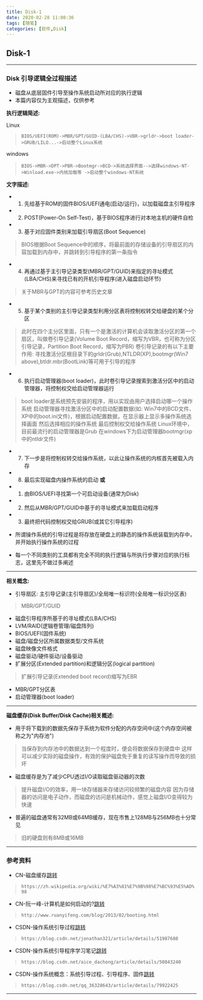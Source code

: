 ```yaml
---
title: Disk-1
date: 2020-02-28 11:08:36
tags: [随笔]
categories: [软件,Disk]
---
```


## Disk-1

---

### Disk 引导逻辑全过程描述

* 磁盘从底层固件引导至操作系统启动所对应的执行逻辑
* 本篇内容仅为主观描述，仅供参考

**执行逻辑简述:**

Linux
> `BIOS/UEFI(ROM)->MBR/GPT/GUID-(LBA/CHS)->VBR->grldr->boot loader->GRUB/LILO...->启动整个Linux系统`

windows
> `BIOS->MBR->DPT->PBR->Bootmgr->BCD->系统选择界面-->选择windows-NT->Winload.exe->内核加载等 ->启动整个windows-NT系统`

**文字描述:**
* 1. 先给基于ROM的固件BIOS/UEFI通电(启动/运行)，以加载磁盘主引导程序
* 2. POST(Power-On Self-Test)，基于BIOS程序进行对本地主机的硬件自检
* 3. 基于对应固件类别来加载引导扇区(Boot Sequence)
> BIOS根据Boot Sequence中的顺序，将最前面的存储设备的引导扇区的内容加载到内存中，并跳转到引导程序的第一条指令
* 4. 再通过基于主引导记录类型(MBR/GPT/GUID)来指定的寻址模式(LBA/CHS)来寻找已有的开机引导程序(进入磁盘启动环节)
> 关于MBR与GPT的内容可参考历史文章
* 5. 基于某个类别的主引导记录类型利用分区表将控制权转交给硬盘的某个分区
> 此时在四个主分区里面，只有一个是激活的计算机会读取激活分区的第一个扇区，叫做卷引导记录(Volume Boot Record，缩写为VBR，也可称为分区引导记录，Partition Boot Record，缩写为PBR)
> 卷引导记录的有以下主要作用:
> 寻找激活分区根目录下的grldr(Grub),NTLDR(XP),bootmgr(Win7 above),btldr.mbr(BootLink)等可用于引导的程序
* 6. 执行启动管理器(boot loader)，此时卷引导记录搜索到激活分区中的启动管理器，将控制权交给启动管理器运行
> boot loader是系统预先安装的程序，用以实现由用户选择启动哪一个操作系统
> 启动管理器寻找激活分区中的启动配置数据(如: Win7中的BCD文件、XP中的boot.ini文件)，根据启动配置数据，在显示器上显示多操作系统选择画面
> 然后选择相应的操作系统
> 最后控制权交给操作系统
> Linux环境中，目前最流行的启动管理器是Grub
> 在windows下为启动管理器bootmgr(xp中的ntldr文件)
* 7. 下一步是将控制权转交给操作系统，以此让操作系统的内核首先被载入内存
* 8. 最后实现磁盘内操作系统的启动
**或**
* 1. 由BIOS/UEFI寻找第一个可启动设备(通常为Disk)
* 2. 然后从MBR/GPT/GUID中基于的寻址模式来加载启动程序
* 3. 最终把代码控制权交给GRUB(或其它引导程序)

* 所谓操作系统的引导过程是将存放在硬盘上的静态的操作系统装载到内存中，并开始执行操作系统的过程
* 每一个不同类别的工具都有完全不同的执行逻辑与所执行步骤对应的执行标志，这里先不做过多阐述

---

**相关概念:**

* 引导扇区: 主引导记录(主引导扇区)/全局唯一标识符(全局唯一标识分区表)
> MBR/GPT/GUID
* 磁盘引导程序所基于的寻址模式(LBA/CHS)
* LVM/RAID(逻辑卷管理/磁盘阵列)
* BIOS/UEFI(固件系统)
* 磁盘/磁盘分区所属数据类型/文件系统
* 磁盘映像文件格式
* 磁盘驱动/硬件驱动/设备驱动
* 扩展分区(Extended partition)和逻辑分区(logical partition)
> 扩展引导记录(Extended boot record)缩写为EBR
* MBR/GPT分区表
* 启动管理器(boot loader)

---

**磁盘缓存(Disk Buffer/Disk Cache)相关概述:**

* 用于将下载到的数据先保存于系统为软件分配的内存空间中(这个内存空间被称之为"内存池")
> 当保存到内存池中的数据达到一个程度时，便会将数据保存到硬盘中
> 这样可以减少实际的磁盘操作，有效的保护磁盘免于重复的读写操作而导致的损坏

* 磁盘缓存是为了减少CPU透过I/O读取磁盘驱动器的次数
> 提升磁盘I/O的效率，用一块存储器来存储访问较频繁的磁盘内容
> 因为存储器的访问是电子动作，而磁盘的访问是机械动作，感觉上磁盘I/O变得较为快速

* 普遍的磁盘通常有32MB或64MB缓存，现在市售上128MB与256MB也十分常见
> 旧的硬盘则有8MB或16MB

---

### 参考资料

* CN-磁盘缓存[跳转](https://zh.wikipedia.org/wiki/%E7%A3%81%E7%9B%98%E7%BC%93%E5%AD%98)
> `https://zh.wikipedia.org/wiki/%E7%A3%81%E7%9B%98%E7%BC%93%E5%AD%98`

* CN-阮一峰-计算机是如何启动的?[跳转](http://www.ruanyifeng.com/blog/2013/02/booting.html)
> `http://www.ruanyifeng.com/blog/2013/02/booting.html`

* CSDN-操作系统引导过程[跳转](https://blog.csdn.net/jonathan321/article/details/51987680)
> `https://blog.csdn.net/jonathan321/article/details/51987680`

* CSDN-操作系统引导程序学习笔记[跳转](https://blog.csdn.net/aice_dachong/article/details/50843240)
> `https://blog.csdn.net/aice_dachong/article/details/50843240`

* CSDN-操作系统概念：系统引导过程、引导程序、固件[跳转](https://blog.csdn.net/qq_36328643/article/details/79922425)
> `https://blog.csdn.net/qq_36328643/article/details/79922425`

---

